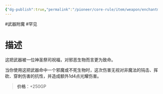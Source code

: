 ```yaml
---
{"dg-publish":true,"permalink":"/pioneer/core-rule/item/weapon/enchantment/uncommon/f/"}
---
```


#武器附魔 #罕见
# 描述
这把武器被一位神圣祭司祝福，对邪恶生物而言更为致命。

当你使用这把武器命中一个邪魔或不死生物时，这次伤害无视对非魔法的钝击、挥砍、穿刺伤害的抗性，并造成额外1d4点光耀伤害。

>**价格**：+250GP